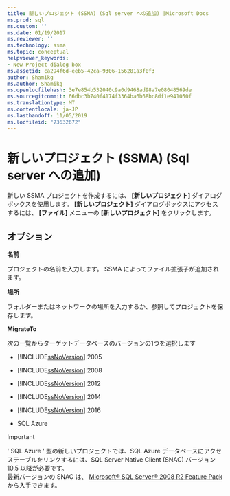 ```yaml
---
title: 新しいプロジェクト (SSMA) (Sql server への追加) |Microsoft Docs
ms.prod: sql
ms.custom: ''
ms.date: 01/19/2017
ms.reviewer: ''
ms.technology: ssma
ms.topic: conceptual
helpviewer_keywords:
- New Project dialog box
ms.assetid: ca294f6d-eeb5-42ca-9306-156281a3f0f3
author: Shamikg
ms.author: Shamikg
ms.openlocfilehash: 3e7e854b532040c9a0d9468ad98a7e08048569de
ms.sourcegitcommit: 66dbc3b740f4174f3364ba6b68bc8df1e941050f
ms.translationtype: MT
ms.contentlocale: ja-JP
ms.lasthandoff: 11/05/2019
ms.locfileid: "73632672"
---
```

# <a name="new-project-ssma-accesstosql"></a>新しいプロジェクト (SSMA) (Sql server への追加)
新しい SSMA プロジェクトを作成するには、 **[新しいプロジェクト]** ダイアログボックスを使用します。 **[新しいプロジェクト]** ダイアログボックスにアクセスするには、 **[ファイル]** メニューの **[新しいプロジェクト]** をクリックします。  
  
## <a name="options"></a>オプション  
**名前**  
  
プロジェクトの名前を入力します。 SSMA によってファイル拡張子が追加されます。  
  
**場所**  
  
フォルダーまたはネットワークの場所を入力するか、参照してプロジェクトを保存します。  
  
**MigrateTo**  
  
次の一覧からターゲットデータベースのバージョンの1つを選択します  
  
-   [!INCLUDE[ssNoVersion](../../includes/ssnoversion-md.md)] 2005  
  
-   [!INCLUDE[ssNoVersion](../../includes/ssnoversion-md.md)] 2008  
  
-   [!INCLUDE[ssNoVersion](../../includes/ssnoversion-md.md)] 2012  
  
-   [!INCLUDE[ssNoVersion](../../includes/ssnoversion-md.md)] 2014  
  
-   [!INCLUDE[ssNoVersion](../../includes/ssnoversion-md.md)] 2016  
  
-   SQL Azure  
  
> [!IMPORTANT]  
> ' SQL Azure ' 型の新しいプロジェクトでは、SQL Azure データベースにアクセステーブルをリンクするには、SQL Server Native Client (SNAC) バージョン10.5 以降が必要です。   
> 最新バージョンの SNAC は、 [Microsoft® SQL Server® 2008 R2 Feature Pack](https://www.microsoft.com/download/details.aspx?id=16978)から入手できます。  
  
